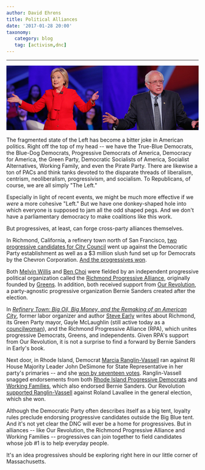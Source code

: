 ```yaml
---
author: David Ehrens
title: Political Alliances 
date: '2017-01-28 20:00'
taxonomy:
   category: blog
   tag: [activism,dnc]
---
```

---

![](sanders-clinton.jpg)

The fragmented state of the Left has become a bitter joke in American politics. Right off the top of my head -- we have the True-Blue Democrats, the Blue-Dog Democrats, Progressive Democrats of America, Democracy for America, the Green Party, Democratic Socialists of America, Socialist Alternatives, Working Family, and even the Pirate Party. There are likewise a ton of PACs and think tanks devoted to the disparate threads of liberalism, centrism, neoliberalism, progressivism, and socialism. To Republicans, of course, we are all simply "The Left."

Especially in light of recent events, we might be much more effective if we *were* a more cohesive "Left." But we have one donkey-shaped hole into which everyone is supposed to jam all the odd shaped pegs. And we don't have a parliamentary democracy to make coalitions like this work.

But progressives, at least, can forge cross-party alliances themselves.

In Richmond, California, a refinery town north of San Francisco, [two progressive candidates for City Council](http://labornotes.org/2015/01/unbought-slate-wins-against-democrats-chevron) went up against the Democratic Party establishment as well as a $3 million slush fund set up for Democrats by the Chevron Corporation. [And the progressives won](http://www.eastbaytimes.com/2016/11/10/richmond-progressive-alliance-sweeps-up-at-the-polls-rent-control-measure-passes/).

Both [Melvin Willis](https://ourrevolution.com/candidates/melvin-willis/) and [Ben Choi](https://ourrevolution.com/candidates/ben-choi/) were fielded by an independent progressive political organization called the [Richmond Progressive Alliance](http://richmondprogressivealliance.net/), originally founded by [Greens](http://newpol.org/content/should-greens-go-local). In addition, both received support from [Our Revolution](https://ourrevolution.com/), a party-agnostic progressive organization Bernie Sanders created after the election.

In *[Refinery Town: Big Oil, Big Money, and the Remaking of an American City](https://www.goodreads.com/book/show/30090883-refinery-town)*, former labor organizer and author [Steve Early](http://billmoyers.com/story/california-refinery-town-can-teach-america/) writes about Richmond, its Green Party mayor, Gayle McLaughlin (still active today as a [councilwoman](http://richmondpulse.org/2016/11/26/councilmember-gayle-mclaughlin-richmond-is-not-going-to-cooperate-with-ice/)), and the Richmond Progressive Alliance (RPA), which unites progressive Democrats, Greens, and independents. Given RPA's support from Our Revolution, it is not a surprise to find a forward by Bernie Sanders in Early's book.

Next door, in Rhode Island, Democrat [Marcia Ranglin-Vassell](http://www.marciaforri.com/) ran against RI House Majority Leader John DeSimone for State Representative in her party's primaries -- and she [won by seventeen votes](http://www.huffingtonpost.com/entry/marcia-ranglin-vassell-ousts-majority-leader-squeaker_us_57d98678e4b0fbd4b7bcd122). Ranglin-Vassell snagged endorsements from both [Rhode Island Progressive Democrats](http://www.riprogressivedems.com/) and [Working Families](http://workingfamilies.org/), which also endorsed Bernie Sanders. Our Revolution [supported Ranglin-Vassell](https://ourrevolution.com/candidates/marcia-ranglin-vassell/) against Roland Lavallee in the general election, which she won.

Although the Democratic Party often describes itself as a big tent, loyalty rules preclude endorsing progressive candidates outside the Big Blue tent. And it's not yet clear the DNC will ever be a home for progressives. But in alliances -- like Our Revolution, the Richmond Progressive Alliance and Working Families -- progressives can join together to field candidates whose job #1 is to help everyday people.

It's an idea progressives should be exploring right here in our little corner of Massachusetts.

